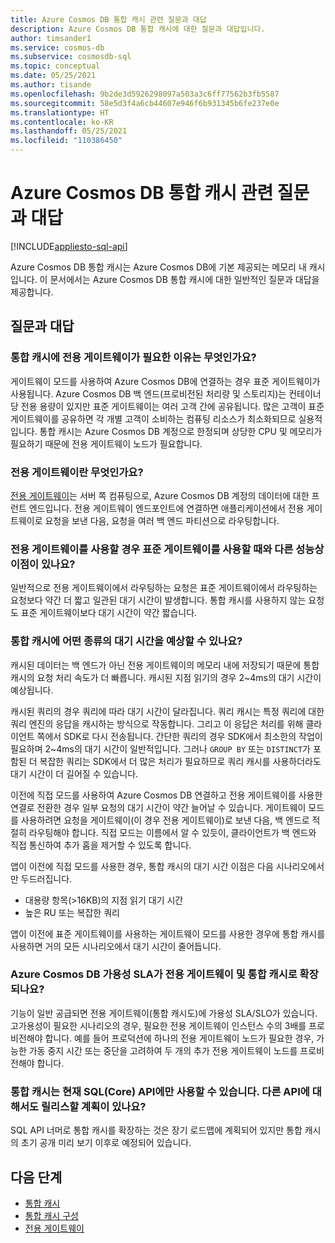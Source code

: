 ```yaml
---
title: Azure Cosmos DB 통합 캐시 관련 질문과 대답
description: Azure Cosmos DB 통합 캐시에 대한 질문과 대답입니다.
author: timsander1
ms.service: cosmos-db
ms.subservice: cosmosdb-sql
ms.topic: conceptual
ms.date: 05/25/2021
ms.author: tisande
ms.openlocfilehash: 9b2de3d5926298097a503a3c6ff77562b3fb5587
ms.sourcegitcommit: 58e5d3f4a6cb44607e946f6b931345b6fe237e0e
ms.translationtype: HT
ms.contentlocale: ko-KR
ms.lasthandoff: 05/25/2021
ms.locfileid: "110386450"
---
```

# <a name="azure-cosmos-db-integrated-cache-frequently-asked-questions"></a>Azure Cosmos DB 통합 캐시 관련 질문과 대답
[!INCLUDE[appliesto-sql-api](includes/appliesto-sql-api.md)]

Azure Cosmos DB 통합 캐시는 Azure Cosmos DB에 기본 제공되는 메모리 내 캐시입니다. 이 문서에서는 Azure Cosmos DB 통합 캐시에 대한 일반적인 질문과 대답을 제공합니다.

## <a name="frequently-asked-questions"></a>질문과 대답

### <a name="why-does-the-integrated-cache-require-a-dedicated-gateway"></a>통합 캐시에 전용 게이트웨이가 필요한 이유는 무엇인가요?

게이트웨이 모드를 사용하여 Azure Cosmos DB에 연결하는 경우 표준 게이트웨이가 사용됩니다. Azure Cosmos DB 백 엔드(프로비전된 처리량 및 스토리지)는 컨테이너당 전용 용량이 있지만 표준 게이트웨이는 여러 고객 간에 공유됩니다. 많은 고객이 표준 게이트웨이를 공유하면 각 개별 고객이 소비하는 컴퓨팅 리소스가 최소화되므로 실용적입니다. 통합 캐시는 Azure Cosmos DB 계정으로 한정되며 상당한 CPU 및 메모리가 필요하기 때문에 전용 게이트웨이 노드가 필요합니다.

### <a name="what-is-a-dedicated-gateway"></a>전용 게이트웨이란 무엇인가요?

[전용 게이트웨이](dedicated-gateway.md)는 서버 쪽 컴퓨팅으로, Azure Cosmos DB 계정의 데이터에 대한 프런트 엔드입니다. 전용 게이트웨이 엔드포인트에 연결하면 애플리케이션에서 전용 게이트웨이로 요청을 보낸 다음, 요청을 여러 백 엔드 파티션으로 라우팅합니다.

### <a name="does-using-the-dedicated-gateway-offer-any-other-performance-benefits-over-using-the-standard-gateway"></a>전용 게이트웨이를 사용할 경우 표준 게이트웨이를 사용할 때와 다른 성능상 이점이 있나요?

일반적으로 전용 게이트웨이에서 라우팅하는 요청은 표준 게이트웨이에서 라우팅하는 요청보다 약간 더 짧고 일관된 대기 시간이 발생합니다. 통합 캐시를 사용하지 않는 요청도 표준 게이트웨이보다 대기 시간이 약간 짧습니다.

### <a name="what-kind-of-latency-should-i-expect-from-the-integrated-cache"></a>통합 캐시에 어떤 종류의 대기 시간을 예상할 수 있나요?

캐시된 데이터는 백 엔드가 아닌 전용 게이트웨이의 메모리 내에 저장되기 때문에 통합 캐시의 요청 처리 속도가 더 빠릅니다. 캐시된 지점 읽기의 경우 2~4ms의 대기 시간이 예상됩니다.

캐시된 쿼리의 경우 쿼리에 따라 대기 시간이 달라집니다. 쿼리 캐시는 특정 쿼리에 대한 쿼리 엔진의 응답을 캐시하는 방식으로 작동합니다. 그리고 이 응답은 처리를 위해 클라이언트 쪽에서 SDK로 다시 전송됩니다. 간단한 쿼리의 경우 SDK에서 최소한의 작업이 필요하며 2~4ms의 대기 시간이 일반적입니다. 그러나 `GROUP BY` 또는 `DISTINCT`가 포함된 더 복잡한 쿼리는 SDK에서 더 많은 처리가 필요하므로 쿼리 캐시를 사용하더라도 대기 시간이 더 길어질 수 있습니다.

이전에 직접 모드를 사용하여 Azure Cosmos DB 연결하고 전용 게이트웨이를 사용한 연결로 전환한 경우 일부 요청의 대기 시간이 약간 늘어날 수 있습니다. 게이트웨이 모드를 사용하려면 요청을 게이트웨이(이 경우 전용 게이트웨이)로 보낸 다음, 백 엔드로 적절히 라우팅해야 합니다. 직접 모드는 이름에서 알 수 있듯이, 클라이언트가 백 엔드와 직접 통신하여 추가 홉을 제거할 수 있도록 합니다. 

앱이 이전에 직접 모드를 사용한 경우, 통합 캐시의 대기 시간 이점은 다음 시나리오에서만 두드러집니다.

- 대용량 항목(>16KB)의 지점 읽기 대기 시간
- 높은 RU 또는 복잡한 쿼리

앱이 이전에 표준 게이트웨이를 사용하는 게이트웨이 모드를 사용한 경우에 통합 캐시를 사용하면 거의 모든 시나리오에서 대기 시간이 줄어듭니다. 

### <a name="does-the-azure-cosmos-db-availability-sla-extend-to-the-dedicated-gateway-and-integrated-cache"></a>Azure Cosmos DB 가용성 SLA가 전용 게이트웨이 및 통합 캐시로 확장되나요?

기능이 일반 공급되면 전용 게이트웨이(통합 캐시도)에 가용성 SLA/SLO가 있습니다. 고가용성이 필요한 시나리오의 경우, 필요한 전용 게이트웨이 인스턴스 수의 3배를 프로비전해야 합니다. 예를 들어 프로덕션에 하나의 전용 게이트웨이 노드가 필요한 경우, 가능한 가동 중지 시간 또는 중단을 고려하여 두 개의 추가 전용 게이트웨이 노드를 프로비전해야 합니다.

### <a name="the-integrated-cache-is-only-available-for-sql-core-api-right-now-are-you-planning-on-releasing-it-for-other-apis-as-well"></a>통합 캐시는 현재 SQL(Core) API에만 사용할 수 있습니다. 다른 API에 대해서도 릴리스할 계획이 있나요?

SQL API 너머로 통합 캐시를 확장하는 것은 장기 로드맵에 계획되어 있지만 통합 캐시의 초기 공개 미리 보기 이후로 예정되어 있습니다.

## <a name="next-steps"></a>다음 단계

- [통합 캐시](integrated-cache.md)
- [통합 캐시 구성](how-to-configure-integrated-cache.md)
- [전용 게이트웨이](dedicated-gateway.md)